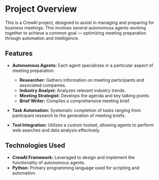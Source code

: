 # Project Overview

This is a CrewAI project, designed to assist in managing and preparing for business meetings. This involves several autonomous agents working together to achieve a common goal — optimizing meeting preparation through automation and intelligence.

## Features

- **Autonomous Agents:** Each agent specializes in a particular aspect of meeting preparation:
  - **Researcher:** Gathers information on meeting participants and associated companies.
  - **Industry Analyst:** Analyzes relevant industry trends.
  - **Meeting Strategist:** Develops the agenda and key talking points.
  - **Brief Writer:** Compiles a comprehensive meeting brief.

- **Task Automation:** Systematic completion of tasks ranging from participant research to the generation of meeting briefs.

- **Tool Integration:** Utilizes a custom toolset, allowing agents to perform web searches and data analysis effectively.

## Technologies Used

- **CrewAI Framework:** Leveraged to design and implement the functionality of autonomous agents.
- **Python:** Primary programming language used for scripting and automation.
